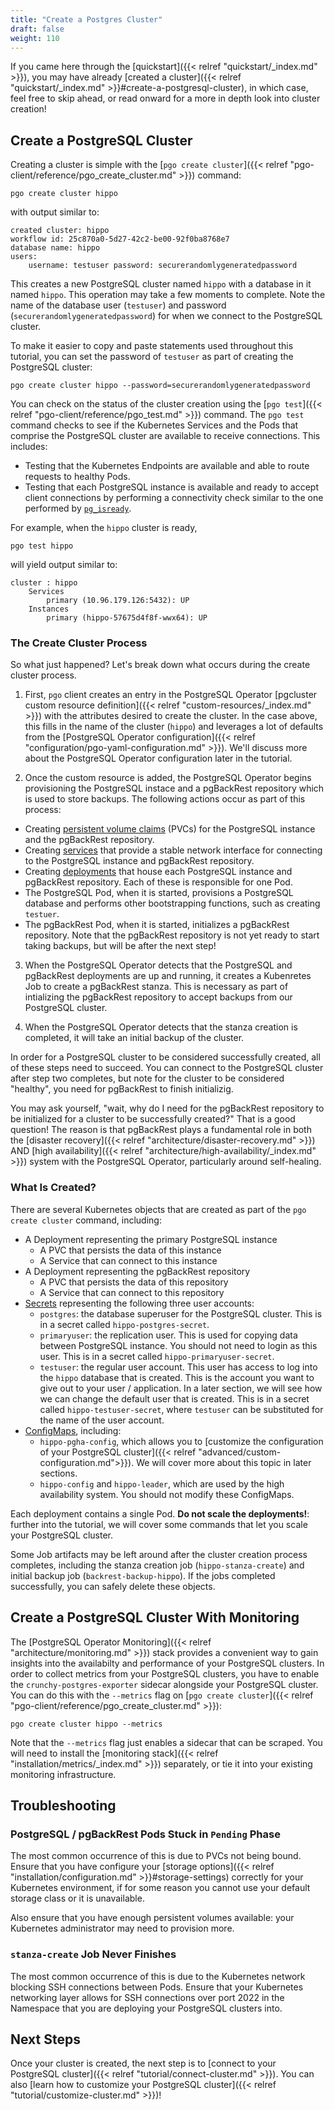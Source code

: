 ```yaml
---
title: "Create a Postgres Cluster"
draft: false
weight: 110
---
```


If you came here through the [quickstart]({{< relref "quickstart/_index.md" >}}), you may have already [created a cluster]({{< relref "quickstart/_index.md" >}}#create-a-postgresql-cluster), in which case, feel free to skip ahead, or read onward for a more in depth look into cluster creation!

## Create a PostgreSQL Cluster

Creating a cluster is simple with the [`pgo create cluster`]({{< relref "pgo-client/reference/pgo_create_cluster.md" >}}) command:

```
pgo create cluster hippo
```

with output similar to:

```
created cluster: hippo
workflow id: 25c870a0-5d27-42c2-be00-92f0ba8768e7
database name: hippo
users:
	username: testuser password: securerandomlygeneratedpassword
```

This creates a new PostgreSQL cluster named `hippo` with a database in it named `hippo`. This operation may take a few moments to complete. Note the name of the database user (`testuser`) and password (`securerandomlygeneratedpassword`) for when we connect to the PostgreSQL cluster.

To make it easier to copy and paste statements used throughout this tutorial, you can set the password of `testuser` as part of creating the PostgreSQL cluster:

```
pgo create cluster hippo --password=securerandomlygeneratedpassword
```

You can check on the status of the cluster creation using the [`pgo test`]({{< relref "pgo-client/reference/pgo_test.md" >}}) command. The `pgo test` command checks to see if the Kubernetes Services and the Pods that comprise the PostgreSQL cluster are available to receive connections. This includes:

- Testing that the Kubernetes Endpoints are available and able to route requests to healthy Pods.
- Testing that each PostgreSQL instance is available and ready to accept client connections by performing a connectivity check similar to the one performed by [`pg_isready`](https://www.postgresql.org/docs/current/app-pg-isready.html).

For example, when the `hippo` cluster is ready,

```
pgo test hippo
```

will yield output similar to:

```
cluster : hippo
	Services
		primary (10.96.179.126:5432): UP
	Instances
		primary (hippo-57675d4f8f-wwx64): UP
```


### The Create Cluster Process

So what just happened? Let's break down what occurs during the create cluster process.

1. First, `pgo` client creates an entry in the PostgreSQL Operator [pgcluster custom resource definition]({{< relref "custom-resources/_index.md" >}}) with the attributes desired to create the cluster. In the case above, this fills in the name of the cluster (`hippo`) and leverages a lot of defaults from the [PostgreSQL Operator configuration]({{< relref "configuration/pgo-yaml-configuration.md" >}}). We'll discuss more about the PostgreSQL Operator configuration later in the tutorial.

2. Once the custom resource is added, the PostgreSQL Operator begins provisioning the PostgreSQL instace and a pgBackRest repository which is used to store backups. The following actions occur as part of this process:

  - Creating [persistent volume claims](https://kubernetes.io/docs/concepts/storage/persistent-volumes/) (PVCs) for the PostgreSQL instance and the pgBackRest repository.
  - Creating [services](https://kubernetes.io/docs/concepts/services-networking/service/) that provide a stable network interface for connecting to the PostgreSQL instance and pgBackRest repository.
  - Creating [deployments](https://kubernetes.io/docs/concepts/workloads/controllers/deployment/) that house each PostgreSQL instance and pgBackRest repository. Each of these is responsible for one Pod.
  - The PostgreSQL Pod, when it is started, provisions a PostgreSQL database and performs other bootstrapping functions, such as creating `testuer`.
  - The pgBackRest Pod, when it is started, initializes a pgBackRest repository. Note that the pgBackRest repository is not yet ready to start taking backups, but will be after the next step!

3. When the PostgreSQL Operator detects that the PostgreSQL and pgBackRest deployments are up and running, it creates a Kubenretes Job to create a pgBackRest stanza. This is necessary as part of intializing the pgBackRest repository to accept backups from our PostgreSQL cluster.

4. When the PostgreSQL Operator detects that the stanza creation is completed, it will take an initial backup of the cluster.

In order for a PostgreSQL cluster to be considered successfully created, all of these steps need to succeed. You can connect to the PostgreSQL cluster after step two completes, but note for the cluster to be considered "healthy", you need for pgBackRest to finish initializig.

You may ask yourself, "wait, why do I need for the pgBackRest repository to be initialized for a cluster to be successfully created?" That is a good question! The reason is that pgBackRest plays a fundamental role in both the [disaster recovery]({{< relref "architecture/disaster-recovery.md" >}}) AND [high availability]({{< relref "architecture/high-availability/_index.md" >}}) system with the PostgreSQL Operator, particularly around self-healing.

### What Is Created?

There are several Kubernetes objects that are created as part of the `pgo create cluster` command, including:

- A Deployment representing the primary PostgreSQL instance
  - A PVC that persists the data of this instance
  - A Service that can connect to this instance
- A Deployment representing the pgBackRest repository
  - A PVC that persists the data of this repository
  - A Service that can connect to this repository
- [Secrets](https://kubernetes.io/docs/concepts/configuration/secret/) representing the following three user accounts:
  - `postgres`: the database superuser for the PostgreSQL cluster. This is in a secret called `hippo-postgres-secret`.
  - `primaryuser`: the replication user. This is used for copying data between PostgreSQL instance. You should not need to login as this user. This is in a secret called `hippo-primaryuser-secret`.
  - `testuser`: the regular user account. This user has access to log into the `hippo` database that is created. This is the account you want to give out to your user / application. In a later section, we will see how we can change the default user that is created. This is in a secret called `hippo-testuser-secret`, where `testuser` can be substituted for the name of the user account.
- [ConfigMaps](https://kubernetes.io/docs/concepts/configuration/configmap/), including:
  - `hippo-pgha-config`, which allows you to [customize the configuration of your PostgreSQL cluster]({{< relref "advanced/custom-configuration.md">}}). We will cover more about this topic in later sections.
  - `hippo-config` and `hippo-leader`, which are used by the high availability system. You should not modify these ConfigMaps.

Each deployment contains a single Pod. **Do not scale the deployments!**: further into the tutorial, we will cover some commands that let you scale your PostgreSQL cluster.

Some Job artifacts may be left around after the cluster creation process completes, including the stanza creation job (`hippo-stanza-create`) and initial backup job (`backrest-backup-hippo`). If the jobs completed successfully, you can safely delete these objects.

## Create a PostgreSQL Cluster With Monitoring

The [PostgreSQL Operator Monitoring]({{< relref "architecture/monitoring.md" >}}) stack provides a convenient way to gain insights into the availabilty and performance of your PostgreSQL clusters. In order to collect metrics from your PostgreSQL clusters, you have to enable the `crunchy-postgres-exporter` sidecar alongside your PostgreSQL cluster. You can do this with the `--metrics` flag on [`pgo create cluster`]({{< relref "pgo-client/reference/pgo_create_cluster.md" >}}):

```
pgo create cluster hippo --metrics
```

Note that the `--metrics` flag just enables a sidecar that can be scraped. You will need to install the [monitoring stack]({{< relref "installation/metrics/_index.md" >}}) separately, or tie it into your existing monitoring infrastructure.

## Troubleshooting

### PostgreSQL / pgBackRest Pods Stuck in `Pending` Phase

The most common occurrence of this is due to PVCs not being bound. Ensure that you have configure your [storage options]({{< relref "installation/configuration.md" >}}#storage-settings) correctly for your Kubernetes environment, if for some reason you cannot use your default storage class or it is unavailable.

Also ensure that you have enough persistent volumes available: your Kubernetes administrator may need to provision more.

### `stanza-create` Job Never Finishes

The most common occurrence of this is due to the Kubernetes network blocking SSH connections between Pods. Ensure that your Kubernetes networking layer allows for SSH connections over port 2022 in the Namespace that you are deploying your PostgreSQL clusters into.

## Next Steps

Once your cluster is created, the next step is to [connect to your PostgreSQL cluster]({{< relref "tutorial/connect-cluster.md" >}}). You can also [learn how to customize your PostgreSQL cluster]({{< relref "tutorial/customize-cluster.md" >}})!
